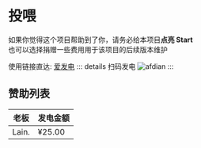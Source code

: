 # 投喂

如果你觉得这个项目帮助到了你，请务必给本项目**点亮 Start**<br>
也可以选择捐赠一些费用用于该项目的后续版本维护

使用链接直达: [爱发电](https://afdian.com/a/ikenxuan)
::: details 扫码发电
![afdian](/other/afdian.jpg)
:::

## 赞助列表
| 老板 | 发电金额 |
|------------|----------|
| Lain.       | ¥25.00     |